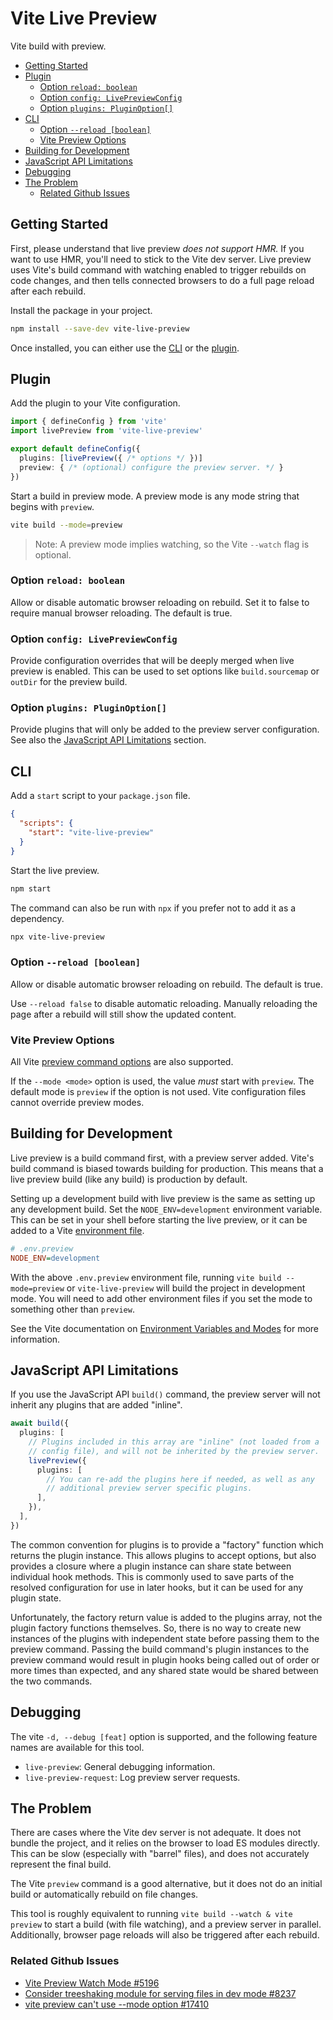 # Vite Live Preview

Vite build with preview.

- [Getting Started](#getting-started)
- [Plugin](#plugin)
  - [Option `reload: boolean`](#option-reload-boolean)
  - [Option `config: LivePreviewConfig`](#option-config-livepreviewconfig)
  - [Option `plugins: PluginOption[]`](#option-plugins-pluginoption)
- [CLI](#cli)
  - [Option `--reload [boolean]`](#option---reload-boolean)
  - [Vite Preview Options](#vite-preview-options)
- [Building for Development](#building-for-development)
- [JavaScript API Limitations](#javascript-api-limitations)
- [Debugging](#debugging)
- [The Problem](#the-problem)
  - [Related Github Issues](#related-github-issues)


## Getting Started

First, please understand that live preview _does not support HMR._ If you want to use HMR, you'll need to stick to the Vite dev server. Live preview uses Vite's build command with watching enabled to trigger rebuilds on code changes, and then tells connected browsers to do a full page reload after each rebuild.

Install the package in your project.

```sh
npm install --save-dev vite-live-preview
```

Once installed, you can either use the [CLI](#cli) or the [plugin](#plugin).

## Plugin

Add the plugin to your Vite configuration.

```ts
import { defineConfig } from 'vite'
import livePreview from 'vite-live-preview'

export default defineConfig({
  plugins: [livePreview({ /* options */ })]
  preview: { /* (optional) configure the preview server. */ }
})
```

Start a build in preview mode. A preview mode is any mode string that begins with `preview`.

```sh
vite build --mode=preview
```

> Note: A preview mode implies watching, so the Vite `--watch` flag is optional.

### Option `reload: boolean`

Allow or disable automatic browser reloading on rebuild. Set it to false to require manual browser reloading. The default is true.

### Option `config: LivePreviewConfig`

Provide configuration overrides that will be deeply merged when live preview is enabled. This can be used to set options like `build.sourcemap` or `outDir` for the preview build.

### Option `plugins: PluginOption[]`

Provide plugins that will only be added to the preview server configuration. See also the [JavaScript API Limitations](#javascript-api-limitations) section.

## CLI

Add a `start` script to your `package.json` file.

```json
{
  "scripts": {
    "start": "vite-live-preview"
  }
}
```

Start the live preview.

```sh
npm start
```

The command can also be run with `npx` if you prefer not to add it as a dependency.

```sh
npx vite-live-preview
```

### Option `--reload [boolean]`

Allow or disable automatic browser reloading on rebuild. The default is true.

Use `--reload false` to disable automatic reloading. Manually reloading the page after a rebuild will still show the updated content.

### Vite Preview Options

All Vite [preview command options](https://vitejs.dev/guide/cli#vite-preview) are also supported.

If the `--mode <mode>` option is used, the value _must_ start with `preview`. The default mode is `preview` if the option is not used. Vite configuration files cannot override preview modes.

## Building for Development

Live preview is a build command first, with a preview server added. Vite's build command is biased towards building for production. This means that a live preview build (like any build) is production by default.

Setting up a development build with live preview is the same as setting up any development build. Set the `NODE_ENV=development` environment variable. This can be set in your shell before starting the live preview, or it can be added to a Vite [environment file](https://vitejs.dev/guide/env-and-mode.html#env-files).

```ini
# .env.preview
NODE_ENV=development
```

With the above `.env.preview` environment file, running `vite build --mode=preview` or `vite-live-preview` will build the project in development mode. You will need to add other environment files if you set the mode to something other than `preview`.

See the Vite documentation on [Environment Variables and Modes](https://vitejs.dev/guide/env-and-mode#modes) for more information.

## JavaScript API Limitations

If you use the JavaScript API `build()` command, the preview server will not inherit any plugins that are added "inline".

```ts
await build({
  plugins: [
    // Plugins included in this array are "inline" (not loaded from a
    // config file), and will not be inherited by the preview server.
    livePreview({
      plugins: [
        // You can re-add the plugins here if needed, as well as any
        // additional preview server specific plugins.
      ],
    }),
  ],
})
```

The common convention for plugins is to provide a "factory" function which returns the plugin instance. This allows plugins to accept options, but also provides a closure where a plugin instance can share state between individual hook methods. This is commonly used to save parts of the resolved configuration for use in later hooks, but it can be used for any plugin state.

Unfortunately, the factory return value is added to the plugins array, not the plugin factory functions themselves. So, there is no way to create new instances of the plugins with independent state before passing them to the preview command. Passing the build command's plugin instances to the preview command would result in plugin hooks being called out of order or more times than expected, and any shared state would be shared between the two commands.

## Debugging

The vite `-d, --debug [feat]` option is supported, and the following feature names are available for this tool.

- `live-preview`: General debugging information.
- `live-preview-request`: Log preview server requests.

## The Problem

There are cases where the Vite dev server is not adequate. It does not bundle the project, and it relies on the browser to load ES modules directly. This can be slow (especially with "barrel" files), and does not accurately represent the final build.

The Vite `preview` command is a good alternative, but it does not do an initial build or automatically rebuild on file changes.

This tool is roughly equivalent to running `vite build --watch & vite preview` to start a build (with file watching), and a preview server in parallel. Additionally, browser page reloads will also be triggered after each rebuild.

### Related Github Issues

- [Vite Preview Watch Mode #5196](https://github.com/vitejs/vite/issues/5196)
- [Consider treeshaking module for serving files in dev mode #8237](https://github.com/vitejs/vite/issues/8237)
- [vite preview can't use --mode option #17410](https://github.com/vitejs/vite/issues/17410)
